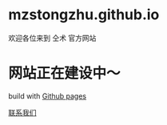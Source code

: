 # mzstongzhu.github.io

欢迎各位来到 仝术 官方网站
# **网站正在建设中～**

build with [Github pages](http://pages.github.com)



[联系我们](mailto://makazs@makazs.cn)
